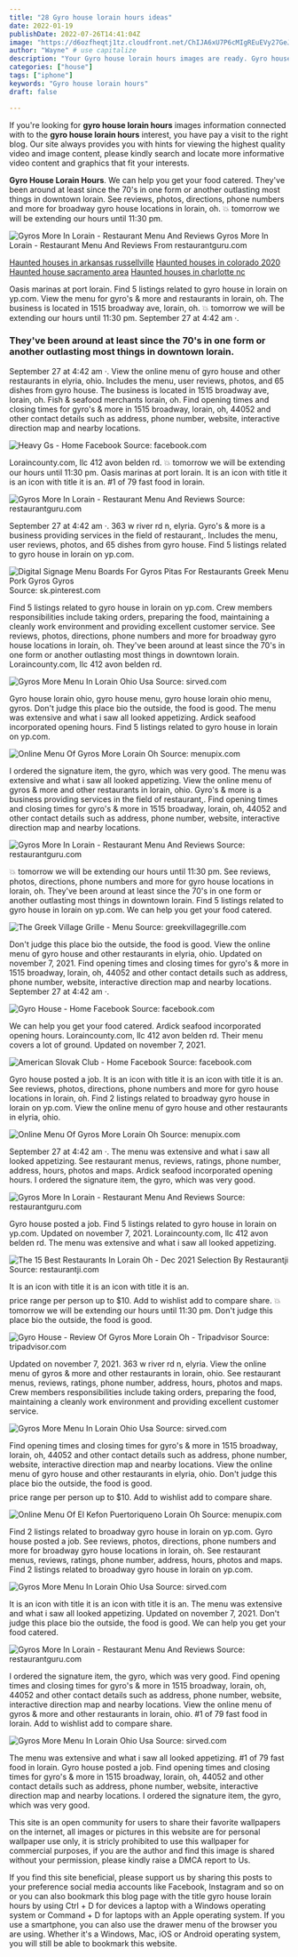```yaml
---
title: "28 Gyro house lorain hours ideas"
date: 2022-01-19
publishDate: 2022-07-26T14:41:04Z
image: "https://d6ozfheqtj1tz.cloudfront.net/ChIJA6xU7P6cMIgREuEVy27GeJs/5b0807370a9a1.jpg"
author: "Wayne" # use capitalize
description: "Your Gyro house lorain hours images are ready. Gyro house lorain hours are a topic that is being searched for and liked by netizens now. You can Download the Gyro house lorain hours files here. Get all royalty-free vectors."
categories: ["house"]
tags: ["iphone"]
keywords: "Gyro house lorain hours"
draft: false

---
```


If you're looking for **gyro house lorain hours** images information connected with to the **gyro house lorain hours** interest, you have pay a visit to the right  blog.  Our site always  provides you with  hints  for viewing  the highest  quality video and image  content, please kindly search and locate more informative video content and graphics  that fit your interests.

**Gyro House Lorain Hours**. We can help you get your food catered. They&#039;ve been around at least since the 70&#039;s in one form or another outlasting most things in downtown lorain. See reviews, photos, directions, phone numbers and more for broadway gyro house locations in lorain, oh. 💥 tomorrow we will be extending our hours until 11:30 pm.

![Gyros More In Lorain - Restaurant Menu And Reviews](https://10619-2.s.cdn12.com/rests/original/505_26909245.jpg "Gyros More In Lorain - Restaurant Menu And Reviews")
Gyros More In Lorain - Restaurant Menu And Reviews From restaurantguru.com

[Haunted houses in arkansas russellville](/haunted-houses-in-arkansas-russellville/)
[Haunted houses in colorado 2020](/haunted-houses-in-colorado-2020/)
[Haunted house sacramento area](/haunted-house-sacramento-area/)
[Haunted houses in charlotte nc](/haunted-houses-in-charlotte-nc/)

Oasis marinas at port lorain. Find 5 listings related to gyro house in lorain on yp.com. View the menu for gyro&#039;s &amp; more and restaurants in lorain, oh. The business is located in 1515 broadway ave, lorain, oh. 💥 tomorrow we will be extending our hours until 11:30 pm. September 27 at 4:42 am ·.

### They&#039;ve been around at least since the 70&#039;s in one form or another outlasting most things in downtown lorain.

September 27 at 4:42 am ·. View the online menu of gyro house and other restaurants in elyria, ohio. Includes the menu, user reviews, photos, and 65 dishes from gyro house. The business is located in 1515 broadway ave, lorain, oh. Fish &amp; seafood merchants lorain, oh. Find opening times and closing times for gyro&#039;s &amp; more in 1515 broadway, lorain, oh, 44052 and other contact details such as address, phone number, website, interactive direction map and nearby locations.


![Heavy Gs - Home Facebook](https://lookaside.fbsbx.com/lookaside/crawler/media/?media_id=4935084429839460 "Heavy Gs - Home Facebook")
Source: facebook.com

Loraincounty.com, llc 412 avon belden rd. 💥 tomorrow we will be extending our hours until 11:30 pm. Oasis marinas at port lorain. It is an icon with title it is an icon with title it is an. #1 of 79 fast food in lorain.

![Gyros More In Lorain - Restaurant Menu And Reviews](https://10619-2.s.cdn12.com/rests/original/505_26909245.jpg "Gyros More In Lorain - Restaurant Menu And Reviews")
Source: restaurantguru.com

September 27 at 4:42 am ·. 363 w river rd n, elyria. Gyro&#039;s &amp; more is a business providing services in the field of restaurant,. Includes the menu, user reviews, photos, and 65 dishes from gyro house. Find 5 listings related to gyro house in lorain on yp.com.

![Digital Signage Menu Boards For Gyros Pitas For Restaurants Greek Menu Pork Gyros Gyros](https://i.pinimg.com/originals/c7/51/d1/c751d123ec5b6bbd3db96d40232b31ab.jpg "Digital Signage Menu Boards For Gyros Pitas For Restaurants Greek Menu Pork Gyros Gyros")
Source: sk.pinterest.com

Find 5 listings related to gyro house in lorain on yp.com. Crew members responsibilities include taking orders, preparing the food, maintaining a cleanly work environment and providing excellent customer service. See reviews, photos, directions, phone numbers and more for broadway gyro house locations in lorain, oh. They&#039;ve been around at least since the 70&#039;s in one form or another outlasting most things in downtown lorain. Loraincounty.com, llc 412 avon belden rd.

![Gyros More Menu In Lorain Ohio Usa](https://s3-us-west-2.amazonaws.com/mfcollectnew/ChIJA6xU7P6cMIgREuEVy27GeJs/wrrJUg8eal.png "Gyros More Menu In Lorain Ohio Usa")
Source: sirved.com

Gyro house lorain ohio, gyro house menu, gyro house lorain ohio menu, gyros. Don&#039;t judge this place bio the outside, the food is good. The menu was extensive and what i saw all looked appetizing. Ardick seafood incorporated opening hours. Find 5 listings related to gyro house in lorain on yp.com.

![Online Menu Of Gyros More Lorain Oh](https://www.menupix.com/menu_img/wmmenu1024424448.jpg "Online Menu Of Gyros More Lorain Oh")
Source: menupix.com

I ordered the signature item, the gyro, which was very good. The menu was extensive and what i saw all looked appetizing. View the online menu of gyros &amp; more and other restaurants in lorain, ohio. Gyro&#039;s &amp; more is a business providing services in the field of restaurant,. Find opening times and closing times for gyro&#039;s &amp; more in 1515 broadway, lorain, oh, 44052 and other contact details such as address, phone number, website, interactive direction map and nearby locations.

![Gyros More In Lorain - Restaurant Menu And Reviews](https://img.restaurantguru.com/cf6d-Restaurant-Gyros-and-More-dishes.jpg "Gyros More In Lorain - Restaurant Menu And Reviews")
Source: restaurantguru.com

💥 tomorrow we will be extending our hours until 11:30 pm. See reviews, photos, directions, phone numbers and more for gyro house locations in lorain, oh. They&#039;ve been around at least since the 70&#039;s in one form or another outlasting most things in downtown lorain. Find 5 listings related to gyro house in lorain on yp.com. We can help you get your food catered.

![The Greek Village Grille - Menu](https://www.greekvillagegrille.com/images/CateringMenu.jpg "The Greek Village Grille - Menu")
Source: greekvillagegrille.com

Don&#039;t judge this place bio the outside, the food is good. View the online menu of gyro house and other restaurants in elyria, ohio. Updated on november 7, 2021. Find opening times and closing times for gyro&#039;s &amp; more in 1515 broadway, lorain, oh, 44052 and other contact details such as address, phone number, website, interactive direction map and nearby locations. September 27 at 4:42 am ·.

![Gyro House - Home Facebook](https://lookaside.fbsbx.com/lookaside/crawler/media/?media_id=855889668326416 "Gyro House - Home Facebook")
Source: facebook.com

We can help you get your food catered. Ardick seafood incorporated opening hours. Loraincounty.com, llc 412 avon belden rd. Their menu covers a lot of ground. Updated on november 7, 2021.

![American Slovak Club - Home Facebook](https://lookaside.fbsbx.com/lookaside/crawler/media/?media_id=3177133508992891 "American Slovak Club - Home Facebook")
Source: facebook.com

Gyro house posted a job. It is an icon with title it is an icon with title it is an. See reviews, photos, directions, phone numbers and more for gyro house locations in lorain, oh. Find 2 listings related to broadway gyro house in lorain on yp.com. View the online menu of gyro house and other restaurants in elyria, ohio.

![Online Menu Of Gyros More Lorain Oh](https://www.menupix.com/menu_img/wmmenu1942579130.jpg "Online Menu Of Gyros More Lorain Oh")
Source: menupix.com

September 27 at 4:42 am ·. The menu was extensive and what i saw all looked appetizing. See restaurant menus, reviews, ratings, phone number, address, hours, photos and maps. Ardick seafood incorporated opening hours. I ordered the signature item, the gyro, which was very good.

![Gyros More In Lorain - Restaurant Menu And Reviews](https://img.restaurantguru.com/rfca-Gyros-and-More-dishes-2021-08.jpg "Gyros More In Lorain - Restaurant Menu And Reviews")
Source: restaurantguru.com

Gyro house posted a job. Find 5 listings related to gyro house in lorain on yp.com. Updated on november 7, 2021. Loraincounty.com, llc 412 avon belden rd. The menu was extensive and what i saw all looked appetizing.

![The 15 Best Restaurants In Lorain Oh - Dec 2021 Selection By Restaurantji](https://cdn6.localdatacdn.com/oh/lorain/5005637/original/wdj3CqW42i.jpg "The 15 Best Restaurants In Lorain Oh - Dec 2021 Selection By Restaurantji")
Source: restaurantji.com

It is an icon with title it is an icon with title it is an. $$$$ price range per person up to $10. Add to wishlist add to compare share. 💥 tomorrow we will be extending our hours until 11:30 pm. Don&#039;t judge this place bio the outside, the food is good.

![Gyro House - Review Of Gyros More Lorain Oh - Tripadvisor](https://media-cdn.tripadvisor.com/media/photo-s/0b/1a/f0/f3/photo0jpg.jpg "Gyro House - Review Of Gyros More Lorain Oh - Tripadvisor")
Source: tripadvisor.com

Updated on november 7, 2021. 363 w river rd n, elyria. View the online menu of gyros &amp; more and other restaurants in lorain, ohio. See restaurant menus, reviews, ratings, phone number, address, hours, photos and maps. Crew members responsibilities include taking orders, preparing the food, maintaining a cleanly work environment and providing excellent customer service.

![Gyros More Menu In Lorain Ohio Usa](https://d6ozfheqtj1tz.cloudfront.net/ChIJA6xU7P6cMIgREuEVy27GeJs/5b08073777001.jpg "Gyros More Menu In Lorain Ohio Usa")
Source: sirved.com

Find opening times and closing times for gyro&#039;s &amp; more in 1515 broadway, lorain, oh, 44052 and other contact details such as address, phone number, website, interactive direction map and nearby locations. View the online menu of gyro house and other restaurants in elyria, ohio. Don&#039;t judge this place bio the outside, the food is good. $$$$ price range per person up to $10. Add to wishlist add to compare share.

![Online Menu Of El Kefon Puertoriqueno Lorain Oh](https://www.menupix.com/menu_img/20200412869_01.jpg "Online Menu Of El Kefon Puertoriqueno Lorain Oh")
Source: menupix.com

Find 2 listings related to broadway gyro house in lorain on yp.com. Gyro house posted a job. See reviews, photos, directions, phone numbers and more for broadway gyro house locations in lorain, oh. See restaurant menus, reviews, ratings, phone number, address, hours, photos and maps. Find 2 listings related to broadway gyro house in lorain on yp.com.

![Gyros More Menu In Lorain Ohio Usa](https://d6ozfheqtj1tz.cloudfront.net/ChIJA6xU7P6cMIgREuEVy27GeJs/5b0807369f678.jpg "Gyros More Menu In Lorain Ohio Usa")
Source: sirved.com

It is an icon with title it is an icon with title it is an. The menu was extensive and what i saw all looked appetizing. Updated on november 7, 2021. Don&#039;t judge this place bio the outside, the food is good. We can help you get your food catered.

![Gyros More In Lorain - Restaurant Menu And Reviews](https://10619-2.s.cdn12.com/rests/original/402_503266790.jpg "Gyros More In Lorain - Restaurant Menu And Reviews")
Source: restaurantguru.com

I ordered the signature item, the gyro, which was very good. Find opening times and closing times for gyro&#039;s &amp; more in 1515 broadway, lorain, oh, 44052 and other contact details such as address, phone number, website, interactive direction map and nearby locations. View the online menu of gyros &amp; more and other restaurants in lorain, ohio. #1 of 79 fast food in lorain. Add to wishlist add to compare share.

![Gyros More Menu In Lorain Ohio Usa](https://d6ozfheqtj1tz.cloudfront.net/ChIJA6xU7P6cMIgREuEVy27GeJs/5b0807370a9a1.jpg "Gyros More Menu In Lorain Ohio Usa")
Source: sirved.com

The menu was extensive and what i saw all looked appetizing. #1 of 79 fast food in lorain. Gyro house posted a job. Find opening times and closing times for gyro&#039;s &amp; more in 1515 broadway, lorain, oh, 44052 and other contact details such as address, phone number, website, interactive direction map and nearby locations. I ordered the signature item, the gyro, which was very good.

This site is an open community for users to share their favorite wallpapers on the internet, all images or pictures in this website are for personal wallpaper use only, it is stricly prohibited to use this wallpaper for commercial purposes, if you are the author and find this image is shared without your permission, please kindly raise a DMCA report to Us.

If you find this site beneficial, please support us by sharing this posts to your preference social media accounts like Facebook, Instagram and so on or you can also bookmark this blog page with the title gyro house lorain hours by using Ctrl + D for devices a laptop with a Windows operating system or Command + D for laptops with an Apple operating system. If you use a smartphone, you can also use the drawer menu of the browser you are using. Whether it's a Windows, Mac, iOS or Android operating system, you will still be able to bookmark this website.
